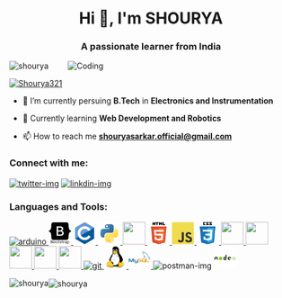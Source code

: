 
<h1 align="center">Hi 👋, I'm SHOURYA </h1>
<h3 align="center">A passionate learner from India</h3>
<img align="right" alt="Coding" width="400" src="https://cdn.dribbble.com/users/1162077/screenshots/3848914/media/7ed7d5ca074b48b328150e5a231e8d1f.gif">
<p align="left"> <img src="https://komarev.com/ghpvc/?username=shouryasarkar&label=Profile%20views&color=0e75b6&style=flat" alt="shourya" /> </p>

<p align="left"> <a href="https://twitter.com/Shourya321" target="blank"><img src="https://img.shields.io/twitter/follow/Shourya321?logo=twitter&style=for-the-badge" alt="Shourya321" /></a> </p>

- 🔭 I’m currently persuing **B.Tech** in **Electronics and Instrumentation**

- 🌱 Currently learning **Web Development and Robotics**

- 📫 How to reach me **shouryasarkar.official@gmail.com**

<h3 align="left">Connect with me:</h3>
<p align="left">
<a href="https://twitter.com/Shourya321" target="blank"><img align="center" src="https://raw.githubusercontent.com/rahuldkjain/github-profile-readme-generator/master/src/images/icons/Social/twitter.svg" alt="twitter-img" height="30" width="40" /></a>
<a href="https://www.linkedin.com/in/shourya-sarkar-479684219/" target="blank"><img align="center" src="https://raw.githubusercontent.com/rahuldkjain/github-profile-readme-generator/master/src/images/icons/Social/linked-in-alt.svg" alt="linkdin-img" height="30" width="40" /></a>

</p>

<h3 align="left">Languages and Tools:</h3>
<p align="left"> <a href="https://www.arduino.cc/" target="_blank" rel="noreferrer"> <img src="https://cdn.worldvectorlogo.com/logos/arduino-1.svg" alt="arduino" width="40" height="40"/> </a> <a href="https://getbootstrap.com" target="_blank" rel="noreferrer"> <img src="https://raw.githubusercontent.com/devicons/devicon/master/icons/bootstrap/bootstrap-plain-wordmark.svg" alt="bootstrap" width="40" height="40"/> </a> <a href="https://www.cprogramming.com/" target="_blank" rel="noreferrer"> <img src="https://raw.githubusercontent.com/devicons/devicon/master/icons/c/c-original.svg" alt="c" width="40" height="40"/> </a><a href="https://www.python.org" target="_blank" rel="noreferrer"> <img src="https://raw.githubusercontent.com/devicons/devicon/master/icons/python/python-original.svg" alt="python" width="40" height="40"/> </a> <a href="https://flask.palletsprojects.com/en/2.2.x/" target="_blank" rel="noreferrer"> <img height="40" width="40" src="https://cdn.simpleicons.org/flask/#000000" /> </a> <a href="https://www.w3.org/html/" target="_blank" rel="noreferrer"> <img src="https://raw.githubusercontent.com/devicons/devicon/master/icons/html5/html5-original-wordmark.svg" alt="html5" width="40" height="40"/> </a> <a href="https://developer.mozilla.org/en-US/docs/Web/JavaScript" target="_blank" rel="noreferrer"> <img src="https://raw.githubusercontent.com/devicons/devicon/master/icons/javascript/javascript-original.svg" alt="javascript" width="40" height="40"/> </a> <a href="https://www.w3schools.com/css/" target="_blank" rel="noreferrer"> <img src="https://raw.githubusercontent.com/devicons/devicon/master/icons/css3/css3-original-wordmark.svg" alt="css3" width="40" height="40"/> </a> <a href="https://numpy.org/" target="_blank" rel="noreferrer"> <img height="40" width="40" src="https://cdn.simpleicons.org/numpy/#013243" /> </a> <a href="https://pandas.pydata.org/" target="_blank" rel="noreferrer"> <img height="40" width="40" src="https://cdn.simpleicons.org/pandas/#150458" /> </a> <a href="https://jupyter.org/" target="_blank" rel="noreferrer"> <img height="40" width="40" src="https://cdn.simpleicons.org/jupyter/#F37626" /> </a> <a href="https://code.visualstudio.com/" target="_blank" rel="noreferrer"> <img height="40" width="40" src="https://cdn.simpleicons.org/visualstudiocode/#5C2D91" /> </a> <a href="https://colab.research.google.com/" target="_blank" rel="noreferrer"> <img height="40" width="40" src="https://cdn.simpleicons.org/googlecolab/#F9AB00" /> </a> <a href="https://git-scm.com/" target="_blank" rel="noreferrer"> <img src="https://www.vectorlogo.zone/logos/git-scm/git-scm-icon.svg" alt="git" width="40" height="40"/> </a> <a href="https://www.linux.org/" target="_blank" rel="noreferrer"> <img src="https://raw.githubusercontent.com/devicons/devicon/master/icons/linux/linux-original.svg" alt="linux" width="40" height="40"/> </a>  <a href="https://www.mysql.com/" target="_blank" rel="noreferrer"> <img src="https://raw.githubusercontent.com/devicons/devicon/master/icons/mysql/mysql-original-wordmark.svg" alt="mysql" width="40" height="40"/> </a> <a href="https://nextjs.org/" target="_blank" rel="noreferrer">  </a> </a> <a href="https://postman.com" target="_blank" rel="noreferrer"> </a><img src = "https://voyager.postman.com/logo/postman-logo-icon-orange.svg" alt = "postman-img" width = "40" height = "40"/></a> <a href="https://nodejs.org" target="_blank" rel="noreferrer"> <img src="https://raw.githubusercontent.com/devicons/devicon/master/icons/nodejs/nodejs-original-wordmark.svg" alt="nodejs" width="40" height="40"/> </a></p>

<p><img align="left" src="https://github-readme-stats.vercel.app/api/top-langs?username=shouryasarkar&show_icons=true&locale=en&layout=compact" alt="shourya" /></p>

<p><img align="center" src="https://github-readme-streak-stats.herokuapp.com/?user=shouryasarkar&" alt="shourya" /></p>
